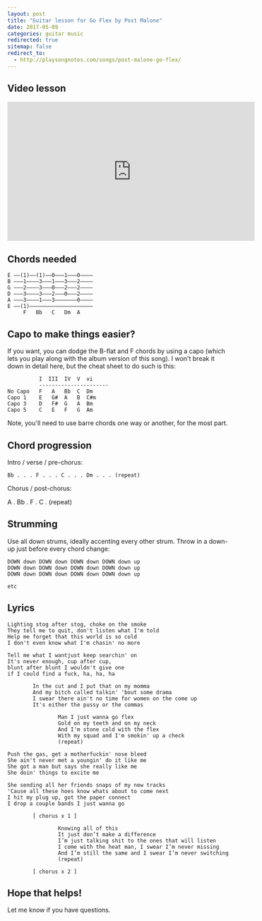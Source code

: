 ```yaml
---
layout: post
title: "Guitar lesson for Go Flex by Post Malone"
date: 2017-05-09
categories: guitar music
redirected: true
sitemap: false
redirect_to:
  - http://playsongnotes.com/songs/post-malone-go-flex/
---
```


## Video lesson

<iframe width="560" height="315" src="https://www.youtube.com/embed/4Hgp3zW4tvM" frameborder="0" allowfullscreen></iframe>

## Chords needed

    E ––(1)––(1)––0–––1–––0––––
    B –––1––––3–––1–––3–––2––––
    G –––2––––3–––0–––2–––2––––
    D –––3––––3–––2–––0–––2––––
    A –––3––––1–––3–––––––0––––
    E ––(1)––––––––––––––––––––
         F   Bb   C   Dm  A

## Capo to make things easier?

If you want, you can dodge the B-flat and F chords by using a capo (which lets you play along with the album version of this song). I won't break it down in detail here, but the cheat sheet to do such is this:

              I  III  IV  V  vi
              ----------------------
    No Capo   F   A   Bb  C  Dm    
    Capo 1    E   G#  A   B  C#m
    Capo 3    D   F#  G   A  Bm
    Capo 5    C   E   F   G  Am

Note, you'll need to use barre chords one way or another, for the most part.

## Chord progression

Intro / verse / pre-chorus:

    Bb . . . F . . . C . . . Dm . . . (repeat)

Chorus / post-chorus:

   A . Bb . F . C . (repeat)

## Strumming

Use all down strums, ideally accenting every other strum. Throw in a down-up just before every chord change:

    DOWN down DOWN down DOWN down DOWN down up
    DOWN down DOWN down DOWN down DOWN down up
    DOWN down DOWN down DOWN down DOWN down up

    etc

## Lyrics

    Lighting stog after stog, choke on the smoke
    They tell me to quit, don't listen what I'm told
    Help me forget that this world is so cold
    I don't even know what I'm chasin' no more

    Tell me what I wantjust keep searchin' on
    It's never enough, cup after cup,
    blunt after blunt I wouldn't give one
    if I could find a fuck, ha, ha, ha

    		In the cut and I put that on my momma
    		And my bitch called talkin' 'bout some drama
    		I swear there ain't no time for women on the come up
    		It's either the pussy or the commas

    				Man I just wanna go flex
    				Gold on my teeth and on my neck
    				And I'm stone cold with the flex
    				With my squad and I'm smokin' up a check
    				(repeat)

    Push the gas, get a motherfuckin' nose bleed
    She ain't never met a youngin' do it like me
    She got a man but says she really like me
    She doin' things to excite me

    She sending all her friends snaps of my new tracks
    'Cause all these hoes know whats about to come next
    I hit my plug up, got the paper connect
    I drop a couple bands I just wanna go

    		[ chorus x 1 ]

    				Knowing all of this
    				It just don’t make a difference
    				I’m just talking shit to the ones that will listen
    				I come with the heat man, I swear I’m never missing
    				And I’m still the same and I swear I’m never switching
    				(repeat)

    		[ chorus x 2 ]

## Hope that helps!

Let me know if you have questions.
